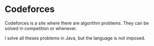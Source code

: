 # Codeforces

Codeforces is a site where there are algorithm problems.
They can be solved in competition or whenever.

I solve all theses problems in Java, but the language is not imposed.

